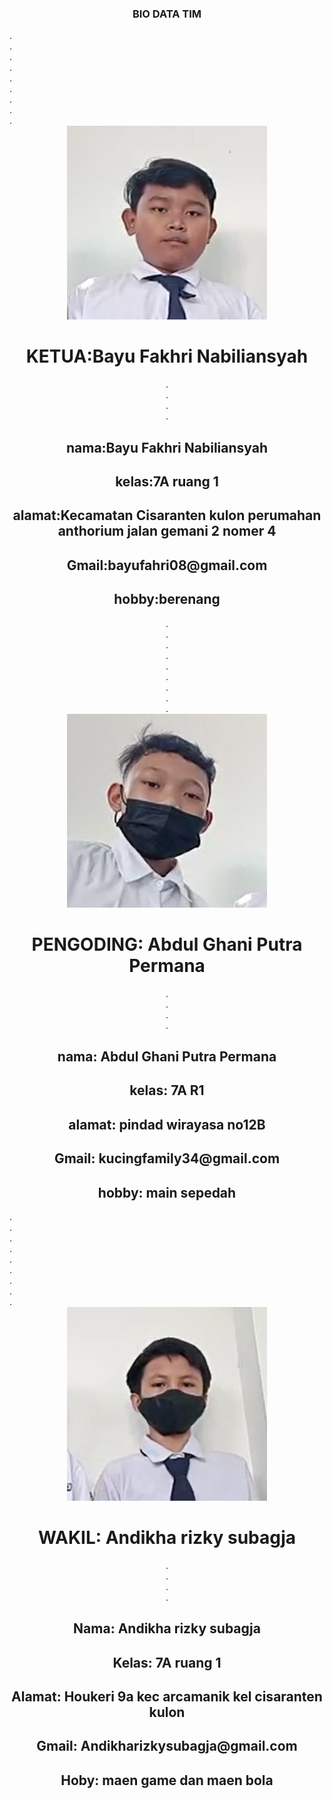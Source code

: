 <!DOCTYPE html>
<html lang="en">
<head>
    <meta charset="UTF-8">
    <meta http-equiv="X-UA-Compatible" content="IE=edge">
    <meta name="viewport" content="width=device-width, initial-scale=1.0">
    <title>bio data</title>
</head>
<body background="bg.jpg">
    <center>
        <h3>BIO DATA TIM</h3>
    </center>
    .<br>
    .<br>
    .<br>
    .<br>
    .<br>
    .<br>
    .<br>
    .<br>
    .<br>
    <center>
    <img src="Bayu.png" alt="center">
    <h1>KETUA:Bayu Fakhri Nabiliansyah</h1>
    .<br>
    .<br>
    .<br>
    .<br>
    <h2>nama:Bayu Fakhri Nabiliansyah </h2>
        <h2>kelas:7A ruang 1</h2>
        <h2>alamat:Kecamatan Cisaranten kulon perumahan anthorium jalan gemani 2 nomer 4 </h2>
        <h2>Gmail:bayufahri08@gmail.com</h2>
        <h2>hobby:berenang</h2>
    </center>
    <center>
        .<br>
        .<br>
        .<br>
        .<br>
        .<br>
        .<br>
        .<br>
        .<br>
        .<br>
        <img src="ghani.png" alt="center">
        <h1>PENGODING: Abdul Ghani Putra Permana</h1>
        .<br>
        .<br>
        .<br>
        .<br>
        <h2>nama: Abdul Ghani Putra Permana</h2>
        <h2>kelas: 7A R1</h2>
        <h2>alamat: pindad wirayasa no12B</h2>
        <h2>Gmail: kucingfamily34@gmail.com</h2>
        <h2>hobby: main sepedah</h2>
    </center>
    .<br>
    .<br>
    .<br>
    .<br>
    .<br>
    .<br>
    .<br>
    .<br>
    .<br>
    <center>
        <img src="andhika.png" alt="center">
        <h1>WAKIL: Andikha rizky subagja</h1>
        .<br>
        .<br>
        .<br>
        .<br>
        <h2>Nama: Andikha rizky subagja</h2>
        <h2>Kelas: 7A ruang 1</h2>
        <h2>Alamat: Houkeri 9a kec arcamanik kel cisaranten kulon</h2>
        <h2>Gmail: Andikharizkysubagja@gmail.com</h2>
        <h2>Hoby: maen game dan maen bola</h2>
    </center>
</body>
</html>
